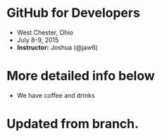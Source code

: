 # GitHub for Developers

* West Chester, Ohio
* July 8-9, 2015
* **Instructor:** Joshua (@jaw6)

# More detailed info below

* We have coffee and drinks

# Updated from branch.
